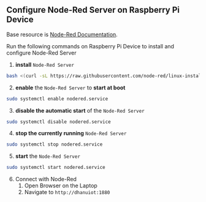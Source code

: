## Configure Node-Red Server on Raspberry Pi Device
Base resource is [Node-Red Documentation](https://nodered.org/docs/getting-started/raspberrypi).

Run the following commands on Raspberry Pi Device to install and configure Node-Red Server

1. **install** `Node-Red Server`
```bash
bash <(curl -sL https://raw.githubusercontent.com/node-red/linux-installers/master/deb/update-nodejs-and-nodered)
```

2. **enable** the `Node-Red Server` to **start at boot**
```bash
sudo systemctl enable nodered.service
```

3. **disable the automatic start** of the `Node-Red Server`
```bash
sudo systemctl disable nodered.service
```

4. **stop the currently running** `Node-Red Server`
```bash
sudo systemctl stop nodered.service
```

5. **start** the `Node-Red Server`
```bash
sudo systemctl start nodered.service
```

6. Connect with Node-Red
    1. Open Browser on the Laptop
    2. Navigate to `http://dhanuiot:1880`